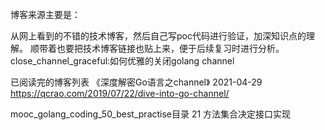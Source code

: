 博客来源主要是：

从网上看到的不错的技术博客，然后自己写poc代码进行验证，加深知识点的理解。
顺带着也要把技术博客链接也贴上来，便于后续复习时进行分析。
close_channel_graceful:如何优雅的关闭golang channel

已阅读完的博客列表
《深度解密Go语言之channel》 2021-04-29
https://qcrao.com/2019/07/22/dive-into-go-channel/

mooc_golang_coding_50_best_practise目录
21 方法集合决定接口实现